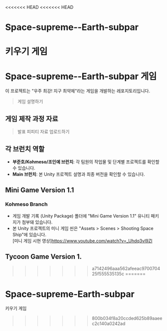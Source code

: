 <<<<<<< HEAD
<<<<<<< HEAD
# Space-supreme--Earth-subpar
 키우기 게임
=======
# Space-supreme--Earth-subpar 게임
이 프로젝트는 "우주 최강! 지구 최약체"라는 게임을 개발하는 레포지토리입니다.
> 게임 설명하기  


## 게임 제작 과정 자료
> 발표 피피티 자료 업로드하기  


## 각 브런치 역할
- **부준호/Kohmeso/조인예 브런치**: 각 팀원의 작업물 및 단계별 프로젝트를 확인할 수 있습니다.
- **Main 브런치**: 본 Unity 프로젝트 설명과 최종 버전을 확인할 수 있습니다.  


## Mini Game Version 1.1
### Kohmeso Branch
- 게임 개발 기록 (Unity Package) 폴더에 "Mini Game Version 1.1" 유니티 패키지가 첨부돼 있습니다.
- 본 Unity 프로젝트의 미니 게임 씬은 "Assets > Scenes > Shooting Space Ship"에 있습니다.</br>
  [미니 게임 시현 영상]<https://www.youtube.com/watch?v=_Uhdq3vl9ZI>


## Tycoon Game Version 1.  

>>>>>>> a7142496aaa562afeeac970070425f555535135c
=======
# Space-supreme-Earth-subpar
키우기 게임
>>>>>>> 800b034f8a20ccded625b89aaeec2c140a0242ad
